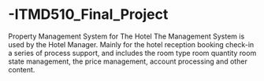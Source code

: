 # -ITMD510_Final_Project
Property Management System for The Hotel
The Management System is used by the Hotel Manager. Mainly for the hotel reception booking check-in a series of process support, and includes the room type room quantity room state management, the price management, account processing and other content.
